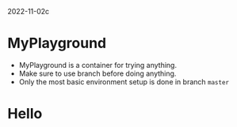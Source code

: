 2022-11-02c
# MyPlayground
- MyPlayground is a container for trying anything. 
- Make sure to use branch before doing anything.
- Only the most basic environment setup is done in branch `master`

# Hello
